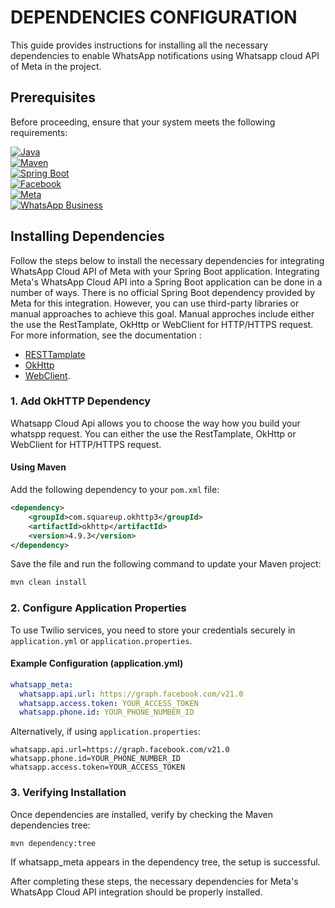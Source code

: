 # DEPENDENCIES CONFIGURATION

This guide provides instructions for installing all the necessary dependencies to enable WhatsApp notifications using Whatsapp cloud API of Meta in the project.

## Prerequisites

Before proceeding, ensure that your system meets the following requirements:

[![Java](https://img.shields.io/badge/Java-11%20or%20higher-blue.svg?logo=java)](https://www.oracle.com/java/technologies/javase/jdk11-archive-downloads.html) <br>
[![Maven](https://img.shields.io/badge/Apache%20Maven-3.6%20or%20higher-blue.svg?logo=apache)](https://maven.apache.org/download.cgi) <br>
[![Spring Boot](https://img.shields.io/badge/Spring%20Boot-2.5%20or%20higher-green.svg?logo=spring)](https://spring.io/projects/spring-boot) <br>
[![Facebook](https://img.shields.io/badge/Facebook-%231877F2.svg?logo=facebook&logoColor=white)](https://www.facebook.com)  <br>
[![Meta](https://img.shields.io/badge/Meta-%230073E0.svg?logo=meta&logoColor=white)](https://about.meta.com/)  <br>
[![WhatsApp Business](https://img.shields.io/badge/WhatsApp%20Business-%2325D366.svg?logo=whatsapp&logoColor=white)](https://business.whatsapp.com/)  



## Installing Dependencies

Follow the steps below to install the necessary dependencies for integrating WhatsApp Cloud API of Meta with your Spring Boot application.
Integrating Meta's WhatsApp Cloud API into a Spring Boot application can be done in a number of ways. There is no official Spring Boot dependency provided by Meta for this integration. However, you can use third-party libraries or manual approaches to achieve this goal. Manual approches include either the use the RestTamplate, OkHttp or WebClient for HTTP/HTTPS request. For more information, see the documentation : 
  - [RESTTamplate](https://docs.spring.io/spring-framework/docs/current/javadoc-api/org/springframework/web/client/RestTemplate.html)
  - [OkHttp](https://square.github.io/okhttp/)
  - [WebClient](https://docs.spring.io/spring-framework/docs/current/reference/html/web-reactive.html#webflux-client).

### 1. Add OkHTTP Dependency

Whatsapp Cloud Api allows you to choose the way how you build your whatspp request. You can either the use the RestTamplate, OkHttp or WebClient for HTTP/HTTPS request.

#### Using Maven

Add the following dependency to your `pom.xml` file:

```xml
<dependency>
    <groupId>com.squareup.okhttp3</groupId>
    <artifactId>okhttp</artifactId>
    <version>4.9.3</version>
</dependency>
```

Save the file and run the following command to update your Maven project:

```sh
mvn clean install
```

### 2. Configure Application Properties

To use Twilio services, you need to store your credentials securely in `application.yml` or `application.properties`.

#### Example Configuration (application.yml)

```yaml
whatsapp_meta:
  whatsapp.api.url: https://graph.facebook.com/v21.0
  whatsapp.access.token: YOUR_ACCESS_TOKEN
  whatsapp.phone.id: YOUR_PHONE_NUMBER_ID
```

Alternatively, if using `application.properties`:

```properties
whatsapp.api.url=https://graph.facebook.com/v21.0
whatsapp.phone.id=YOUR_PHONE_NUMBER_ID
whatsapp.access.token=YOUR_ACCESS_TOKEN
```

### 3. Verifying Installation

Once dependencies are installed, verify by checking the Maven dependencies tree:

```sh
mvn dependency:tree
```

If whatsapp_meta appears in the dependency tree, the setup is successful.

After completing these steps, the necessary dependencies for Meta's WhatsApp Cloud API integration should be properly installed.